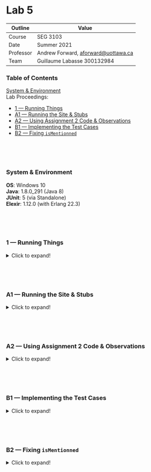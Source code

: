 # Lab 5

| Outline | Value |
| --- | --- |
| Course | SEG 3103 |
| Date | Summer 2021 |
| Professor | Andrew Forward, aforward@uottawa.ca |
| Team | Guillaume Labasse 300132984 |

### Table of Contents  
[System & Environment](#system--environment)  
Lab Proceedings:
* [1 — Running Things](#1--running-things)  
* [A1 — Running the Site & Stubs](#A1--running-the-site--stubs)  
* [A2 — Using Assignment 2 Code & Observations](#A2--using-assignment-2-code--observations)  
* [B1 — Implementing the Test Cases](#b1--implementing-the-test-cases)  
* [B2 — Fixing `isMentionned`](#b2--fixing-ismentionned)  

<br><br><br>

### System & Environment

**OS**: Windows 10<br>
**Java**: 1.8.0_291 (Java 8)<br>
**JUnit**: 5 (via Standalone)<br>
**Elexir**: 1.12.0 (with Erlang 22.3)

<br><br><br>

### 1 — Running Things

<details>
<summary>Click to expand!</summary>

<br>Let's first compile and run the tests for the provided programs.<br>
For `grades`:

``` bash
$ mix compile
$ mix test
```

![Compile test, grades](assets/grades_run.png)

I had a lot of difficulties figuring out how to do this next part as the slides gave no precise indications; I had to ask for help. For example, one of the libraries necessary to run these tests from the command line, Objenesis, was never mentioned (though it was included).
For `twitter`:

``` bash
$ javac -d dist -cp lib/easymock-4.3.jar;lib/junit-platform-console-standalone-1.7.1.jar src/*.java test/*.java
$ java -jar lib/junit-platform-console-standalone-1.7.1.jar --class-path "lib/easymock-4.3.jar;lib/objenesis-3.2.jar;dist" --scan-class-path
```

![Compile test, twitter](assets/twitter_run.png)

All tests ran successfully. 
</details>

<br><br><br>

### A1 — Running the Site & Stubs

<details>
<summary>Click to expand!</summary>

After doing the setup as described by the slides, I run:

```bash
$ mix phx.server 
```

And I can see the site up on the port specified by `config/dev.exs`:

![Site running](assets/site_run.png)

As expected, clicking the Calculate button causes server-side errors due to undefined functions:

![Site errors](assets/site_error.png)

To fix these errors, I implement method stubs in [`calculator.ex`](https://github.com/Guy-L/seg3103_playground/commit/c26195b25a8fa4a73ccff39f64c10f2f42fc4cda#diff-68c01fac5a076d8f3fe2835cdfd8c3f0299804dca4b6e4b3e0f51c7ef062376b):

![Stubs](assets/code_stubs.png)
![Running with stubs](assets/site_stubs.gif)
</details>

<br><br><br>

### A2 — Using Assignment 2 Code & Observations

<details>
<summary>Click to expand!</summary>

I then [substitute in](https://github.com/Guy-L/seg3103_playground/blob/98647f9a1106d71cc617d25e6cc8445f13530c92/lab05/grades/lib/grades/calculator.ex) my refactored Assignment 2 code:

![Assignment 2 code](assets/code_assignment.png)

After restarting the site, clicking the Calculate button yields a new error:

![Site error w/ assignment 2 code](assets/site_error_final.png)

We see an ArithmeticError which occurs on this line:

```
	Enum.sum(list) / Enum.count(list)
```

It's hard to tell from the Elixir error syntax, but it seems the error specifically occurs when attempting to sum the provided list. From the stack trace, we can tell that the list in question is the Homework grades list, since its average is calculated on line 57. I conclude that there must be a fault with the code responsible for calling the calculator methods with the user-provided values, which either sends an empty list or an otherwise invalid one. We did not observe these errors when working with stubs as the input values were left completely  unused (as warned by Elixir in the gif above).
</details>

<br><br><br>
 
### B1 — Implementing the Test Cases

<details>
<summary>Click to expand!</summary>

I first implement the test cases as described by the comments using partial mock objects:

![Test cases code](assets/code_testcases.png)

![Test cases first output](assets/tc_output1.png)

We can see two failures, which both have to do with the underlying implementation of `isMentionned()`. 

```java
public boolean isMentionned(String name) {
    String tweet = loadTweet();
    return tweet.contains("@" + name);
}
```

Firstly, this method cannot handle null `tweet`s as it will attempt to call a String method no matter what, causing a `NullPointerException`. 
Secondly, this method cannot handle substring matches and will return true if it finds *any* match, even if this match is part of another mention.
Finally, we can randomly see the `actual_call` test failing as it uses the real implementation of `loadTweet`, which functions randomly. I believe this test case is only here to showcase the difference between actual calls and mock calls (rather than an actual program specification), thus I will not attempt to make it pass consistently. 
</details>

<br><br><br>

### B2 — Fixing `isMentionned`

<details>
<summary>Click to expand!</summary>

To fix these issues, here is my new `isMentionned()` code:

```java
public boolean isMentionned(String name) {
	String tweet = loadTweet();
	if(tweet == null) return false; 
	
	tweet = tweet.substring(tweet.indexOf("@")+1);
	if(tweet.contains(" ")) tweet = tweet.substring(0, tweet.indexOf(" "));
	
	return tweet.equals(name);
}
```

This implementation instantly returns false is a null tweet is obtained. It also properly considers the entire "mention" substring by comparing the entire string starting after the @ symbol (and ending after the next space, if any) to the given name. 

![Test cases final output](assets/tc_output2.png)

The tests now pass succesfully. 
</details>
<br><br><br>